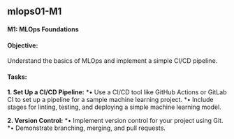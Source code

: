 ## mlops01-M1
#### M1: MLOps Foundations
#### Objective: 
Understand the basics of MLOps and implement a simple CI/CD pipeline.

#### Tasks:
**1. Set Up a CI/CD Pipeline:**
*• Use a CI/CD tool like GitHub Actions or GitLab CI to set up a pipeline for a
sample machine learning project.
*• Include stages for linting, testing, and deploying a simple machine
learning model.

**2. Version Control:**
*• Implement version control for your project using Git.
*• Demonstrate branching, merging, and pull requests.
